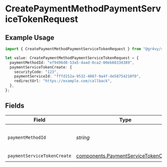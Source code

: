 # CreatePaymentMethodPaymentServiceTokenRequest

## Example Usage

```typescript
import { CreatePaymentMethodPaymentServiceTokenRequest } from "@gr4vy/sdk/models/operations";

let value: CreatePaymentMethodPaymentServiceTokenRequest = {
  paymentMethodId: "ef9496d8-53a5-4aad-8ca2-00eb68334389",
  paymentServiceTokenCreate: {
    securityCode: "123",
    paymentServiceId: "fffd152a-9532-4087-9a4f-de58754210f0",
    redirectUrl: "https://example.com/callback",
  },
};
```

## Fields

| Field                                                                                        | Type                                                                                         | Required                                                                                     | Description                                                                                  | Example                                                                                      |
| -------------------------------------------------------------------------------------------- | -------------------------------------------------------------------------------------------- | -------------------------------------------------------------------------------------------- | -------------------------------------------------------------------------------------------- | -------------------------------------------------------------------------------------------- |
| `paymentMethodId`                                                                            | *string*                                                                                     | :heavy_check_mark:                                                                           | The ID of the payment method                                                                 | ef9496d8-53a5-4aad-8ca2-00eb68334389                                                         |
| `paymentServiceTokenCreate`                                                                  | [components.PaymentServiceTokenCreate](../../models/components/paymentservicetokencreate.md) | :heavy_check_mark:                                                                           | N/A                                                                                          |                                                                                              |